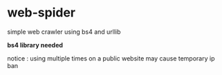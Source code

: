 # web-spider
simple web crawler using bs4 and urllib

**bs4 library needed**        

notice : using multiple times on a public website may cause temporary ip ban
